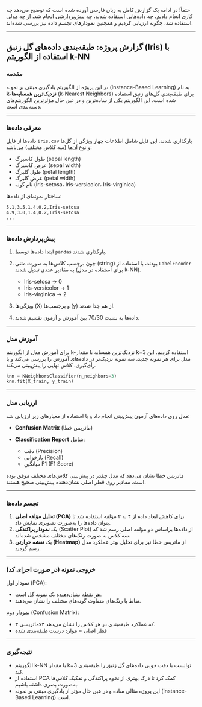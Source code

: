 حتماً! در ادامه یک گزارش کامل به زبان فارسی آورده شده است که توضیح می‌دهد چه کاری انجام دادیم، چه داده‌هایی استفاده شدند، چه پیش‌پردازشی انجام شد، از چه مدلی استفاده شد، چگونه ارزیابی کردیم و همچنین نمودارهای تجسم داده نیز بررسی شده‌اند.

---

##  گزارش پروژه: طبقه‌بندی داده‌های گل زنبق (Iris) با استفاده از الگوریتم k-NN

###  مقدمه

در این پروژه از الگوریتم یادگیری مبتنی بر نمونه (Instance-Based Learning) به نام **k-نزدیک‌ترین همسایه‌ها** (k-Nearest Neighbors) برای طبقه‌بندی گل‌های زنبق استفاده شده است. این الگوریتم یکی از ساده‌ترین و در عین حال مؤثرترین الگوریتم‌های دسته‌بندی است.

---

###  معرفی داده‌ها

داده‌ها از فایل `iris.csv` بارگذاری شدند. این فایل شامل اطلاعات چهار ویژگی از گل‌ها و نوع آن‌ها (سه کلاس مختلف) می‌باشد:

* طول کاسبرگ (sepal length)
* عرض کاسبرگ (sepal width)
* طول گلبرگ (petal length)
* عرض گلبرگ (petal width)
* نام گونه (Iris-setosa، Iris-versicolor، Iris-virginica)

ساختار نمونه‌ای از داده‌ها:

```
5.1,3.5,1.4,0.2,Iris-setosa
4.9,3.0,1.4,0.2,Iris-setosa
...
```

---

###  پیش‌پردازش داده‌ها

1. ابتدا داده‌ها توسط `pandas` بارگذاری شدند.
2. چون برچسب کلاس‌ها به صورت متنی (string) بودند، با استفاده از `LabelEncoder` به مقادیر عددی تبدیل شدند (برای استفاده در مدل k-NN).

   * Iris-setosa → 0
   * Iris-versicolor → 1
   * Iris-virginica → 2
3. ویژگی‌ها (X) و برچسب‌ها (y) از هم جدا شدند.
4. داده‌ها به نسبت 70/30 بین آموزش و آزمون تقسیم شدند.

---

###  آموزش مدل

برای آموزش مدل از الگوریتم k-نزدیک‌ترین همسایه با مقدار k=3 استفاده کردیم. این مدل برای هر نمونه جدید، سه نمونه نزدیک‌تر در داده‌های آموزش را بررسی می‌کند و با رأی‌گیری، کلاس نهایی را پیش‌بینی می‌کند.

```python
knn = KNeighborsClassifier(n_neighbors=3)
knn.fit(X_train, y_train)
```

---

###  ارزیابی مدل

مدل روی داده‌های آزمون پیش‌بینی انجام داد و با استفاده از معیارهای زیر ارزیابی شد:

* **Confusion Matrix** (ماتریس خطا)
* **Classification Report** شامل:

  * دقت (Precision)
  * بازخوانی (Recall)
  * میانگین F1 (F1 Score)

ماتریس خطا نشان می‌دهد که مدل چقدر در پیش‌بینی کلاس‌های مختلف موفق بوده است. مقادیر روی قطر اصلی نشان‌دهنده پیش‌بینی صحیح هستند.

---

### تجسم داده‌ها

1. **تحلیل مؤلفه اصلی (PCA)** برای کاهش ابعاد داده از ۴ به ۲ مؤلفه استفاده شد تا بتوان داده‌ها را به‌صورت تصویری نمایش داد.
2. یک **نمودار پراکندگی** (Scatter Plot) از داده‌ها براساس دو مؤلفه اصلی رسم شد که سه کلاس به صورت رنگ‌های مختلف مشخص شده‌اند.
3. یک **نقشه حرارتی (Heatmap)** از ماتریس خطا نیز برای تحلیل بهتر عملکرد مدل رسم گردید.

---

###  خروجی نمونه (در صورت اجرای کد)

 نمودار اول (PCA):

* هر نقطه نشان‌دهنده یک نمونه گل است.
* نقاط با رنگ‌های متفاوت گونه‌های مختلف را نشان می‌دهند.

 نمودار دوم (Confusion Matrix):

* ماتریسی ۳x۳ که عملکرد طبقه‌بندی در هر کلاس را نشان می‌دهد.
* قطر اصلی = موارد درست طبقه‌بندی شده

---

###  نتیجه‌گیری

* الگوریتم k-NN با مقدار k=3 توانست با دقت خوبی داده‌های گل زنبق را طبقه‌بندی کند.
* استفاده از PCA کمک کرد تا درک بهتری از نحوه پراکندگی و تفکیک کلاس‌ها به‌صورت بصری داشته باشیم.
* این پروژه مثالی ساده و در عین حال مؤثر از یادگیری مبتنی بر نمونه (Instance-Based Learning) است.

